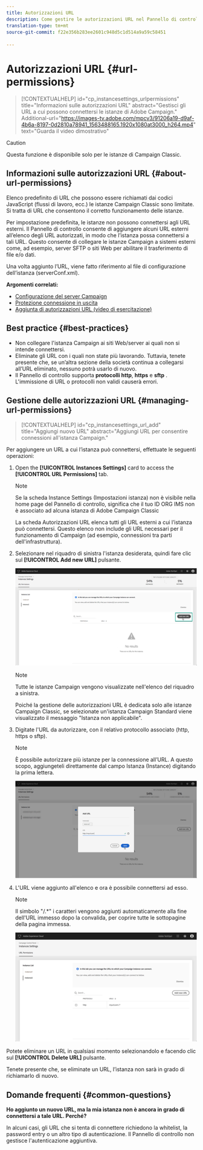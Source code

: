 ```yaml
---
title: Autorizzazioni URL
description: Come gestire le autorizzazioni URL nel Pannello di controllo
translation-type: tm+mt
source-git-commit: f22e356b283ee2601c948d5c1d514a9a59c58451

---
```



# Autorizzazioni URL {#url-permissions}

>[!CONTEXTUALHELP]
>id=&quot;cp_instancesettings_urlpermissions&quot;
>title=&quot;Informazioni sulle autorizzazioni URL&quot;
>abstract=&quot;Gestisci gli URL a cui possono connettersi le istanze di Adobe Campaign.&quot;
>Additional-url=&quot;https://images-tv.adobe.com/mpcv3/91206a19-d9af-4b6a-8197-0d2810a78941_1563488165.1920x1080at3000_h264.mp4&quot; text=&quot;Guarda il video dimostrativo&quot;

>[!CAUTION]
>
>Questa funzione è disponibile solo per le istanze di Campaign Classic.

## Informazioni sulle autorizzazioni URL {#about-url-permissions}

Elenco predefinito di URL che possono essere richiamati dai codici JavaScript (flussi di lavoro, ecc.) le istanze Campaign Classic sono limitate. Si tratta di URL che consentono il corretto funzionamento delle istanze.

Per impostazione predefinita, le istanze non possono connettersi agli URL esterni. Il Pannello di controllo consente di aggiungere alcuni URL esterni all’elenco degli URL autorizzati, in modo che l’istanza possa connettersi a tali URL. Questo consente di collegare le istanze Campaign a sistemi esterni come, ad esempio, server SFTP o siti Web per abilitare il trasferimento di file e/o dati.

Una volta aggiunto l’URL, viene fatto riferimento al file di configurazione dell’istanza (serverConf.xml).

**Argomenti correlati:**

* [Configurazione del server Campaign](https://docs.campaign.adobe.com/doc/AC/en/INS_Additional_configurations_Configuring_Campaign_server.html)
* [Protezione connessione in uscita](https://docs.campaign.adobe.com/doc/AC/en/INS_Additional_configurations_Configuring_Campaign_server.html#Outgoing_connection_protection)
* [Aggiunta di autorizzazioni URL (video di esercitazione)](https://docs.adobe.com/content/help/en/campaign-learn/campaign-classic-tutorials/administrating/control-panel-acc/adding-url-permissions.html)

## Best practice {#best-practices}

* Non collegare l&#39;istanza Campaign ai siti Web/server ai quali non si intende connettersi.
* Eliminate gli URL con i quali non state più lavorando. Tuttavia, tenete presente che, se un’altra sezione della società continua a collegarsi all’URL eliminato, nessuno potrà usarlo di nuovo.
* Il Pannello di controllo supporta **protocolli http**, **https** e **sftp** . L&#39;immissione di URL o protocolli non validi causerà errori.

## Gestione delle autorizzazioni URL {#managing-url-permissions}

>[!CONTEXTUALHELP]
>id=&quot;cp_instancesettings_url_add&quot;
>title=&quot;Aggiungi nuovo URL&quot;
>abstract=&quot;Aggiungi URL per consentire connessioni all&#39;istanza Campaign.&quot;

Per aggiungere un URL a cui l’istanza può connettersi, effettuate le seguenti operazioni:

1. Open the **[!UICONTROL Instances Settings]** card to access the **[!UICONTROL URL Permissions]** tab.

   >[!NOTE]
   >
   >Se la scheda Instance Settings (Impostazioni istanza) non è visibile nella home page del Pannello di controllo, significa che il tuo ID ORG IMS non è associato ad alcuna istanza di Adobe Campaign Classic
   >
   >La scheda Autorizzazioni <b><span class="uicontrol"></span></b> URL elenca tutti gli URL esterni a cui l’istanza può connettersi. Questo elenco non include gli URL necessari per il funzionamento di Campaign (ad esempio, connessioni tra parti dell&#39;infrastruttura).

1. Selezionare nel riquadro di sinistra l&#39;istanza desiderata, quindi fare clic sul **[!UICONTROL Add new URL]** pulsante.

   ![](assets/add_url1.png)

   >[!NOTE]
   >
   >Tutte le istanze Campaign vengono visualizzate nell&#39;elenco del riquadro a sinistra.
   >
   >Poiché la gestione delle autorizzazioni URL è dedicata solo alle istanze Campaign Classic, se selezionate un&#39;istanza Campaign Standard viene visualizzato il messaggio &quot;Istanza non applicabile&quot;.

1. Digitate l&#39;URL da autorizzare, con il relativo protocollo associato (http, https o sftp).

   >[!NOTE]
   >
   >È possibile autorizzare più istanze per la connessione all’URL. A questo scopo, aggiungeteli direttamente dal campo Istanza (Instance) digitando la prima lettera.

   ![](assets/add_url2.png)

1. L&#39;URL viene aggiunto all&#39;elenco e ora è possibile connettersi ad esso.

   >[!NOTE]
   >
   >Il simbolo &quot;/.*&quot; i caratteri vengono aggiunti automaticamente alla fine dell&#39;URL immesso dopo la convalida, per coprire tutte le sottopagine della pagina immessa.

   ![](assets/add_url_listnew.png)

Potete eliminare un URL in qualsiasi momento selezionandolo e facendo clic sul **[!UICONTROL Delete URL]** pulsante.

Tenete presente che, se eliminate un URL, l’istanza non sarà in grado di richiamarlo di nuovo.

## Domande frequenti {#common-questions}

**Ho aggiunto un nuovo URL, ma la mia istanza non è ancora in grado di connettersi a tale URL. Perché?**

In alcuni casi, gli URL che si tenta di connettere richiedono la whitelist, la password entry o un altro tipo di autenticazione. Il Pannello di controllo non gestisce l&#39;autenticazione aggiuntiva.
